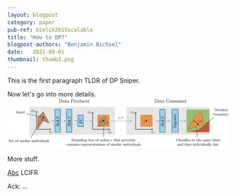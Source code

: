 ```yaml
---
layout: blogpost
category: paper
pub-ref: bielik2015scalable
title: "How to DP?"
blogpost-authors: "Benjamin Bichsel"
date:   2022-09-01
thumbnail: thumb3.png
---
```


This is the first paragraph TLDR of DP Sniper.

Now let's go into more details.
<img src="/assets/blog/lcifr_overview.png"/>

More stuff.

[Abc]({{"/abc"|relative_url}}) LCIFR

Ack: ...